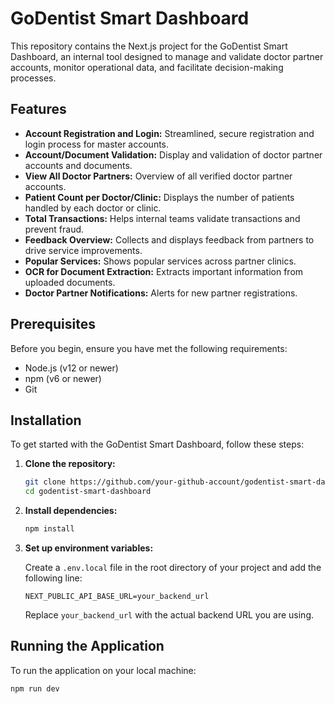 # GoDentist Smart Dashboard

This repository contains the Next.js project for the GoDentist Smart Dashboard, an internal tool designed to manage and validate doctor partner accounts, monitor operational data, and facilitate decision-making processes.

## Features

- **Account Registration and Login:** Streamlined, secure registration and login process for master accounts.
- **Account/Document Validation:** Display and validation of doctor partner accounts and documents.
- **View All Doctor Partners:** Overview of all verified doctor partner accounts.
- **Patient Count per Doctor/Clinic:** Displays the number of patients handled by each doctor or clinic.
- **Total Transactions:** Helps internal teams validate transactions and prevent fraud.
- **Feedback Overview:** Collects and displays feedback from partners to drive service improvements.
- **Popular Services:** Shows popular services across partner clinics.
- **OCR for Document Extraction:** Extracts important information from uploaded documents.
- **Doctor Partner Notifications:** Alerts for new partner registrations.

## Prerequisites

Before you begin, ensure you have met the following requirements:
- Node.js (v12 or newer)
- npm (v6 or newer)
- Git

## Installation

To get started with the GoDentist Smart Dashboard, follow these steps:

1. **Clone the repository:**

    ```bash
    git clone https://github.com/your-github-account/godentist-smart-dashboard.git
    cd godentist-smart-dashboard
    ```

2. **Install dependencies:**

    ```bash
    npm install
    ```

3. **Set up environment variables:**

    Create a `.env.local` file in the root directory of your project and add the following line:

    ```
    NEXT_PUBLIC_API_BASE_URL=your_backend_url
    ```

    Replace `your_backend_url` with the actual backend URL you are using.

## Running the Application

To run the application on your local machine:

```bash
npm run dev
